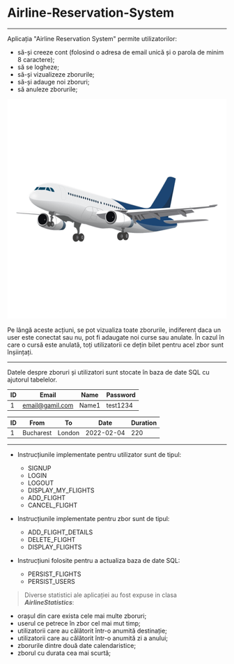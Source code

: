 # Airline-Reservation-System
***


Aplicația "Airline Reservation System" permite utilizatorilor:
* să-și creeze cont (folosind o adresa de email unică și o parola de minim 8 caractere);                                                              
* să se logheze;
* să-și vizualizeze zborurile;
* să-și adauge noi zboruri;
* să anuleze zborurile;


![plane](Airline.png)

Pe lângă aceste acțiuni, se pot vizualiza toate zborurile, indiferent daca un user este conectat sau nu, pot fi adaugate noi curse sau anulate. 
În cazul în care o cursă este anulată, toți utilizatorii ce dețin bilet pentru acel zbor sunt înșiințați. 

---

Datele despre zboruri și utilizatori sunt stocate în baza de date SQL cu ajutorul tabelelor. 

|ID|Email|Name|Password|
|--|-----|----|--------| 
|1|email@gamil.com|Name1|test1234|

|ID|From|To|Date|Duration|
|--|----|--|----|--------| 
|1|Bucharest|London|2022-02-04|220|

---

* Instrucțiunile implementate pentru utilizator sunt de tipul: 
  * SIGNUP
  * LOGIN
  * LOGOUT
  * DISPLAY_MY_FLIGHTS
  * ADD_FLIGHT
  * CANCEL_FLIGHT
  
* Instrucțiunile implementate pentru zbor sunt de tipul: 
  * ADD_FLIGHT_DETAILS
  * DELETE_FLIGHT
  * DISPLAY_FLIGHTS
  
* Instrucțiuni folosite pentru a actualiza baza de date SQL: 
  * PERSIST_FLIGHTS
  * PERSIST_USERS


> Diverse statistici ale aplicației au fost expuse in clasa _**AirlineStatistics**_: 
   * orașul din care exista cele mai multe zboruri;
   * userul ce petrece în zbor cel mai mut timp;
   * utilizatorii care au călătorit într-o anumită destinație;
   * utilizatorii care au călătorit într-o anumită zi a anului; 
   * zborurile dintre două date calendaristice; 
   * zborul cu durata cea mai scurtă;
    
